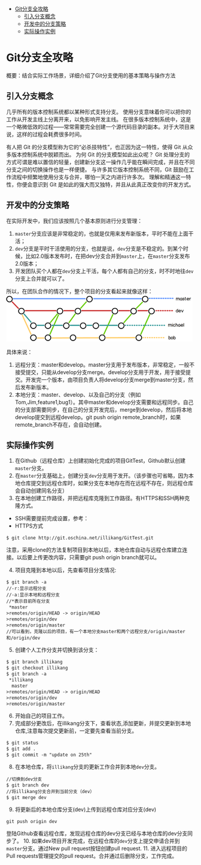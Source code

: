 * [Git分支全攻略](#Git分支全攻略)
    * [引入分支概念](#引入分支概念)
    * [开发中的分支策略](#开发中的分支策略)
    * [实际操作实例](#实际操作实例)
# Git分支全攻略

概要：结合实际工作场景，详细介绍了Git分支使用的基本策略与操作方法

## 引入分支概念
几乎所有的版本控制系统都以某种形式支持分支。 使用分支意味着你可以把你的工作从开发主线上分离开来，以免影响开发主线。 在很多版本控制系统中，这是一个略微低效的过程——常常需要完全创建一个源代码目录的副本。对于大项目来说，这样的过程会耗费很多时间。

有人把 Git 的分支模型称为它的“必杀技特性”，也正因为这一特性，使得 Git 从众多版本控制系统中脱颖而出。 为何 Git 的分支模型如此出众呢？ Git 处理分支的方式可谓是难以置信的轻量，创建新分支这一操作几乎能在瞬间完成，并且在不同分支之间的切换操作也是一样便捷。 与许多其它版本控制系统不同，Git 鼓励在工作流程中频繁地使用分支与合并，哪怕一天之内进行许多次。 理解和精通这一特性，你便会意识到 Git 是如此的强大而又独特，并且从此真正改变你的开发方式。

## 开发中的分支策略
在实际开发中，我们应该按照几个基本原则进行分支管理：
1. `master`分支应该是非常稳定的，也就是仅用来发布新版本，平时不能在上面干活；
2. `dev`分支是平时干活使用的分支，也就是说，`dev`分支是不稳定的。到某个时候，比如2.0版本发布时，在把dev分支合并到`master`上，在`master`分支发布2.0版本；
3. 开发团队买个人都在`dev`分支上干活，每个人都有自己的分支，时不时地往`dev`分支上合并就可以了。

所以，在团队合作的情况下，整个项目的分支看起来就像这样：
![](/img/group.png)

具体来说：
1. 远程分支：master和develop。master分支用于发布版本，非常稳定，一般不接受提交，只能从develop分支merge。develop分支用于开发，用于接受提交。开发完一个版本，由项目负责人将develop分支merge到master分支，然后发布新版本。
2. 本地分支：master、develop、以及自己的分支（例如Tom,Jim,feature1,bug1）。其中master和develop分支需要和远程同步。自己的分支部需要同步，在自己的分支开发完后，merge到develop，然后将本地develop提交到远程develop。git push origin remote_branch时，如果remote_branch不存在，会自动创建。

## 实际操作实例
1. 在Github（远程仓库）上创建初始化完成的项目GitTest，Github默认创建`master`分支。
2. 在`master`分支基础上，创建分支`dev`分支用于发开。（该步骤也可省略，因为本地仓库提交到远程仓库时，如果分支在本地存在而在远程不存在，则远程仓库会自动创建同名分支）
3. 在本地创建工作路径，并把远程库克隆到工作路径。有HTTPS和SSH两种克隆方式。
  * SSH需要提前完成设置，参考：
  * HTTPS方式

```
$ git clone http://git.oschina.net/illikang/GitTest.git
```
注意，采用clone的方法复制项目到本地以后，本地仓库自动与远程仓库建立连接。以后要上传更改内容，只需要git push origin branch就可以。

4. 项目克隆到本地以后，先查看项目分支情况:
```
$ git branch -a
//-r:显示远程分支
//-a:显示本地和远程分支
//*表示目前所在分支
 *master
>remotes/origin/HEAD -> origin/HEAD
>remotes/origin/dev
>remotes/origin/master
//可以看到，克隆以后的项目，有一个本地分支master和两个远程分支/origin/master和/origin/dev
```
5. 创建个人工作分支并切换到该分支：
```
$ git branch illikang
$ git checkout illikang
$ git branch -a
 *illikang
  master
>remotes/origin/HEAD -> origin/HEAD
>remotes/origin/dev
>remotes/origin/master
```
6. 开始自己的项目工作。
7. 完成部分更改后，在illikang分支下，查看状态,添加更新，并提交更新到本地仓库,注意每次提交更新前，一定要先查看当前分支。
```
$ git status
$ git add .
$ git commit -m "update on 25th"
```
8. 在本地仓库，将`illikang`分支的更新工作合并到本地`dev`分支。
```
//切换到dev分支
$ git branch dev
//将illikang分支合并到当前分支（dev）
$ git merge dev
```
9. 将更新后的本地仓库分支(dev)上传到远程仓库对应分支(dev)
```
git push origin dev
```
登陆Github查看远程仓库，发现远程仓库的dev分支已经与本地仓库的dev分支同步了。
10. 如果dev项目开发完成，在远程仓库的`dev`分支上提交申请合并到`master`分支。通过New pull request按钮创建pull request.
11. 进入远程项目的Pull requests管理提交的pull request。合并通过后删除分支，工作完成。
